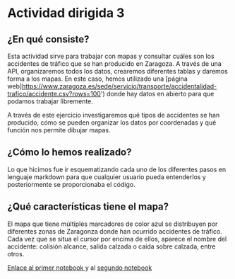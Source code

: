 # Actividad dirigida 3
## ¿En qué consiste?
Esta actividad sirve para trabajar con mapas y consultar cuáles son los accidentes de tráfico que se han producido en Zaragoza. A través de una API, organizaremos todos los datos, crearemos diferentes tablas y daremos forma a los mapas. En este caso, hemos utilizado una [página web]https://www.zaragoza.es/sede/servicio/transporte/accidentalidad-trafico/accidente.csv?rows=100') donde hay datos en abierto para que podamos trabajar libremente.

A través de este ejercicio investigaremos qué tipos de accidentes se han producido, cómo se pueden organizar los datos por coordenadas y qué función nos permite dibujar mapas.

## ¿Cómo lo hemos realizado?
Lo que hicimos fue ir esquematizando cada uno de los diferentes pasos en lenguaje markdown para que cualquier usuario pueda entenderlos y posteriormente se proporcionaba el código.

## ¿Qué características tiene el mapa?
El mapa que tiene múltiples marcadores de color azul se distribuyen por diferentes zonas de Zaragonza donde han ocurrido accidentes de tráfico. Cada vez que se situa el cursor por encima de ellos, aparece el nombre del accidente: colisión alcance, salida calzada o caida sobre calzada, entre otros.   

[Enlace al primer notebook ](https://github.com/nebrijas/periodismodedatos-marialucia11/blob/main/api-pandas-folium.ipynb) y al [segundo notebook](https://github.com/nebrijas/periodismodedatos-marialucia11/blob/main/api-pandas-folium-2.ipynb)
